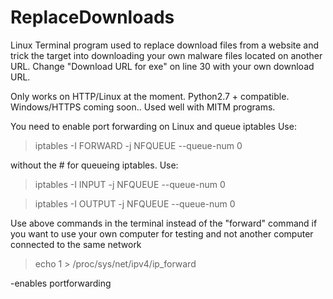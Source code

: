 # ReplaceDownloads

Linux Terminal program used to replace download files from a website and trick the target into downloading your own malware files located on another URL.
Change  "Download URL for exe" on line 30 with your own download URL.

Only works on HTTP/Linux at the moment.
Python2.7 + compatible.
Windows/HTTPS coming soon..
Used well with MITM programs.


You need to enable port forwarding on Linux and queue iptables
Use:
>iptables -I FORWARD -j NFQUEUE --queue-num 0    

without the # for queueing iptables.
Use:
>iptables -I INPUT -j NFQUEUE --queue-num 0

>iptables -I OUTPUT -j NFQUEUE --queue-num 0

Use above commands in the terminal instead of the "forward" command if you want to use your own computer for testing and not another computer connected to the same network

>echo 1 > /proc/sys/net/ipv4/ip_forward 

-enables portforwarding
